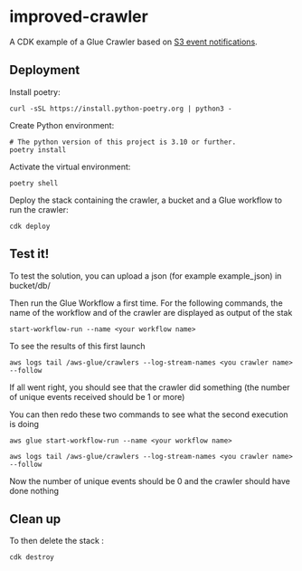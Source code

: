 # improved-crawler
A CDK example of a Glue Crawler based on [S3 event notifications](https://docs.aws.amazon.com/glue/latest/dg/crawler-s3-event-notifications.html).

## Deployment
Install poetry:
```
curl -sSL https://install.python-poetry.org | python3 -
```

Create Python environment:
```
# The python version of this project is 3.10 or further.
poetry install
```
Activate the virtual environment:
```
poetry shell
```

Deploy the stack containing the crawler, a bucket and a Glue workflow to run the crawler:
```
cdk deploy
```

## Test it!
To test the solution, you can upload a json (for example example_json) in bucket/db/

Then run the Glue Workflow a first time. For the following commands, the name of the workflow and of the crawler are displayed as output of the stak
```
start-workflow-run --name <your workflow name>
```
To see the results of this first launch
```
aws logs tail /aws-glue/crawlers --log-stream-names <you crawler name> --follow
```
If all went right, you should see that the crawler did something (the number of unique events received should be 1 or more)

You can then redo these two commands to see what the second execution is doing
```
aws glue start-workflow-run --name <your workflow name>
```
```
aws logs tail /aws-glue/crawlers --log-stream-names <you crawler name> --follow
```
Now the number of unique events should be 0 and the crawler should have done nothing

## Clean up
To then delete the stack :
```
cdk destroy
```
